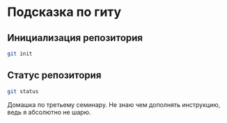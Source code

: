# Подсказка по гиту

## Инициализация репозитория

```sh
git init
```

## Статус репозитория

```sh
git status
```

Домашка по третьему семинару. Не знаю чем дополнять инструкцию, ведь я абсолютно не шарю.

